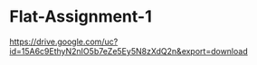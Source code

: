 # Flat-Assignment-1
https://drive.google.com/uc?id=15A6c9EthyN2nIO5b7eZe5Ey5N8zXdQ2n&export=download
